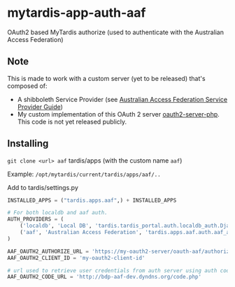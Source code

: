 mytardis-app-auth-aaf
=====================

OAuth2 based MyTardis authorize (used to authenticate with the Australian Access Federation)

## Note
This is made to work with a custom server (yet to be released) that's composed of:
* A shibboleth Service Provider (see [Australian Access Federation Service Provider Guide](http://wiki.aaf.edu.au/tech-info/sp-install-guide))
* My custom implementation of this OAuth 2 server [oauth2-server-php](https://github.com/bshaffer/oauth2-server-php). This code is not yet released publicly.

## Installing

`git clone <url> aaf` tardis/apps (with the custom name `aaf`)

Example: `/opt/mytardis/current/tardis/apps/aaf/..`

Add to tardis/settings.py
```python
INSTALLED_APPS = ("tardis.apps.aaf",) + INSTALLED_APPS

# For both localdb and aaf auth.
AUTH_PROVIDERS = (
    ('localdb', 'Local DB', 'tardis.tardis_portal.auth.localdb_auth.DjangoAuthBackend'),
    ('aaf', 'Australian Access Federation', 'tardis.apps.aaf.auth.aaf_auth.DjangoAuthBackend'),
)

AAF_OAUTH2_AUTHORIZE_URL = 'https://my-oauth2-server/oauth-aaf/authorize.php'
AAF_OAUTH2_CLIENT_ID = 'my-oauth2-client-id'

# url used to retrieve user credentials from auth server using auth code
AAF_OAUTH2_CODE_URL = 'http://bdp-aaf-dev.dyndns.org/code.php'
